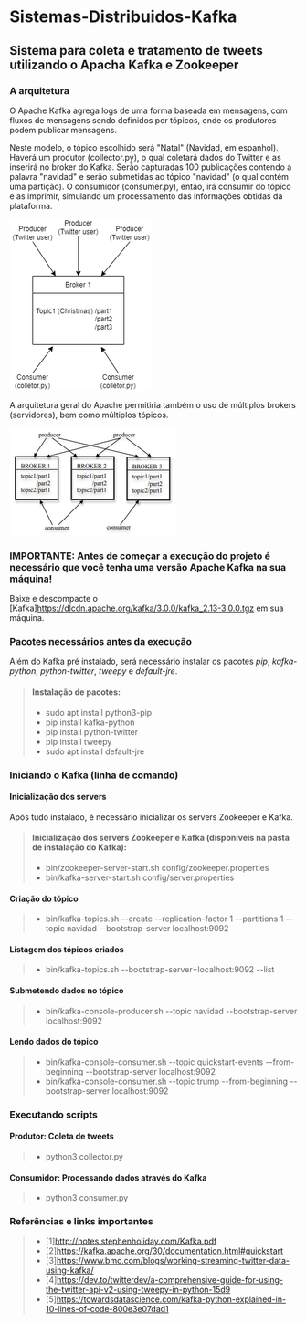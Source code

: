 # Sistemas-Distribuidos-Kafka

## Sistema para coleta e tratamento de tweets utilizando o Apacha Kafka e Zookeeper

### A arquitetura
O Apache Kafka agrega logs de uma forma baseada em mensagens, com fluxos de mensagens sendo definidos por tópicos, onde os produtores podem publicar mensagens.

Neste modelo, o tópico escolhido será "Natal" (Navidad, em espanhol). Haverá um produtor (collector.py), o qual coletará dados do Twitter e as inserirá no broker do Kafka. Serão capturadas 100 publicações contendo a palavra "navidad" e serão submetidas ao tópico "navidad" (o qual contém uma partição). O consumidor (consumer.py), então, irá consumir do tópico e as imprimir, simulando um processamento das informações obtidas da plataforma.

![Ilustração da arquitetura utilizada.](/assets/images/arq_tweet.png "Arquitetura utilizada")

A arquitetura geral do Apache permitiria também o uso de múltiplos brokers (servidores), bem como múltiplos tópicos.

![Ilustração da arquitetura genérica do Kafka.](/assets/images/arq.PNG "Arquitetura genérica do Kafka [1]")

### **IMPORTANTE:** Antes de começar a execução do projeto é necessário que você tenha uma versão Apache Kafka na sua máquina!

Baixe e descompacte o [Kafka]<https://dlcdn.apache.org/kafka/3.0.0/kafka_2.13-3.0.0.tgz> em sua máquina.

### Pacotes necessários antes da execução
Além do Kafka pré instalado, será necessário instalar os pacotes *pip*, *kafka-python*, *python-twitter*, *tweepy* e *default-jre*.

> #### Instalação de pacotes:
> - sudo apt install python3-pip
> - pip install kafka-python
> - pip install python-twitter
> - pip install tweepy
> - sudo apt install default-jre

### Iniciando o Kafka (linha de comando)
#### Inicialização dos servers
Após tudo instalado, é necessário inicializar os servers Zookeeper e Kafka.
> #### Inicialização dos servers Zookeeper e Kafka (disponíveis na pasta de instalação do Kafka):
> - bin/zookeeper-server-start.sh config/zookeeper.properties
> - bin/kafka-server-start.sh config/server.properties

#### Criação do tópico
> - bin/kafka-topics.sh --create --replication-factor 1 --partitions 1 --topic navidad --bootstrap-server localhost:9092

#### Listagem dos tópicos criados
> - bin/kafka-topics.sh --bootstrap-server=localhost:9092 --list

#### Submetendo dados no tópico
> - bin/kafka-console-producer.sh --topic navidad --bootstrap-server localhost:9092

#### Lendo dados do tópico
> - bin/kafka-console-consumer.sh --topic quickstart-events --from-beginning --bootstrap-server localhost:9092
> - bin/kafka-console-consumer.sh --topic trump --from-beginning --bootstrap-server localhost:9092

### Executando scripts
#### Produtor: Coleta de tweets
> - python3 collector.py

#### Consumidor: Processando dados através do Kafka
> - python3 consumer.py

### Referências e links importantes
> - [1]<http://notes.stephenholiday.com/Kafka.pdf>
> - [2]<https://kafka.apache.org/30/documentation.html#quickstart>
> - [3]<https://www.bmc.com/blogs/working-streaming-twitter-data-using-kafka/>
> - [4]<https://dev.to/twitterdev/a-comprehensive-guide-for-using-the-twitter-api-v2-using-tweepy-in-python-15d9>
> - [5]<https://towardsdatascience.com/kafka-python-explained-in-10-lines-of-code-800e3e07dad1>
